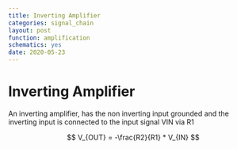 ```yaml
---
title: Inverting Amplifier
categories: signal_chain
layout: post
function: amplification
schematics: yes
date: 2020-05-23
---
```


# Inverting Amplifier

An inverting amplifier, has the non inverting input grounded and the inverting input is connected to the input signal VIN via R1

$$ V_{OUT} = -\frac{R2}{R1} * V_{IN} $$
